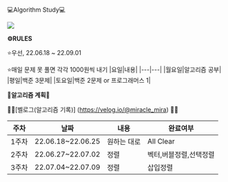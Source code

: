💻Algorithm Study💻

<img src="https://img.shields.io/badge/C++-00599C?style=flat-square&logo=C%2B%2B&logoColor=white"/></a>


**⚙️RULES**

⭐️우선, 22.06.18 ~ 22.09.01

⭐️매일 문제 못 풀면 각각 1000원씩 내기
|요일|내용|
|---|---|
|월요일|알고리즘 공부|
|평일|백준 3문제|
|토요일|백준 2문제 or 프로그래머스 1|

**📝알고리즘 계획📝**

🫶🏻[벨로그(알고리즘 기록)] (https://velog.io/@miracle_mira) 🫶🏻

|주차|날짜|내용|완료여부|
|---|---|---|---|
|1주차|22.06.18~22.06.25|원하는 대로|All Clear|
|2주차|22.06.27~22.07.02|정렬|벡터,버블정렬,선택정렬|Not All Clear|
|3주차|22.07.04~22.07.09|정렬|삽입정렬||
